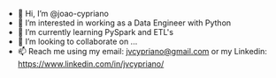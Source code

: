 - 👋 Hi, I’m @joao-cypriano
- 👀 I’m interested in working as a Data Engineer with Python
- 🌱 I’m currently learning PySpark and ETL's
- 💞️ I’m looking to collaborate on ...
- 📫 Reach me using my email: jvcypriano@gmail.com or my Linkedin: https://www.linkedin.com/in/jvcypriano/

<!---
joao-cypriano/joao-cypriano is a ✨ special ✨ repository because its `README.md` (this file) appears on your GitHub profile.
You can click the Preview link to take a look at your changes.
--->
